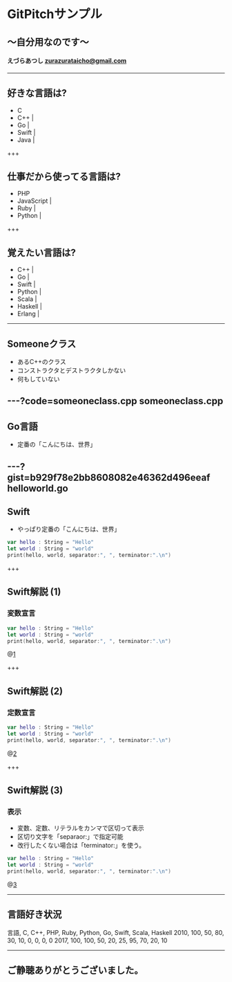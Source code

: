 # GitPitchサンプル
## 〜自分用なのです〜
#### えづらあつし <zurazurataicho@gmail.com>

---

## 好きな言語は?

- C
- C++ |
- Go |
- Swift |
- Java |

+++

## 仕事だから使ってる言語は?

- PHP
- JavaScript |
- Ruby |
- Python |

+++

## 覚えたい言語は?

- C++ |
- Go |
- Swift |
- Python |
- Scala |
- Haskell |
- Erlang |

---

## Someoneクラス

- あるC++のクラス
- コンストラクタとデストラクタしかない
- 何もしていない

---?code=someoneclass.cpp
someoneclass.cpp
---

## Go言語
- 定番の「こんにちは、世界」

---?gist=b929f78e2bb8608082e46362d496eeaf
helloworld.go
---

## Swift
- やっぱり定番の「こんにちは、世界」

```swift
var hello : String = "Hello"
let world : String = "world"
print(hello, world, separator:", ", terminator:".\n")
```

+++

## Swift解説 (1)
### 変数宣言

```swift
var hello : String = "Hello"
let world : String = "world"
print(hello, world, separator:", ", terminator:".\n")
```
@[1](変数の宣言はvar)

+++

## Swift解説 (2)
### 定数宣言

```swift
var hello : String = "Hello"
let world : String = "world"
print(hello, world, separator:", ", terminator:".\n")
```
@[2](定数の宣言はlet)

+++

## Swift解説 (3)
### 表示

- 変数、定数、リテラルをカンマで区切って表示
- 区切り文字を「separaor:」で指定可能
- 改行したくない場合は「terminator:」を使う。

```swift
var hello : String = "Hello"
let world : String = "world"
print(hello, world, separator:", ", terminator:".\n")
```
@[3](表示)

---

## 言語好き状況

<canvas data-chart="radar">
言語,   C, C++, PHP, Ruby, Python,  Go, Swift, Scala, Haskell
2010, 100,  50,  80,   30,     10,   0,     0,     0,       0
2017, 100, 100,  50,   20,     25,  95,    70,    20,      10
</canvas>

---

## ご静聴ありがとうございました。
